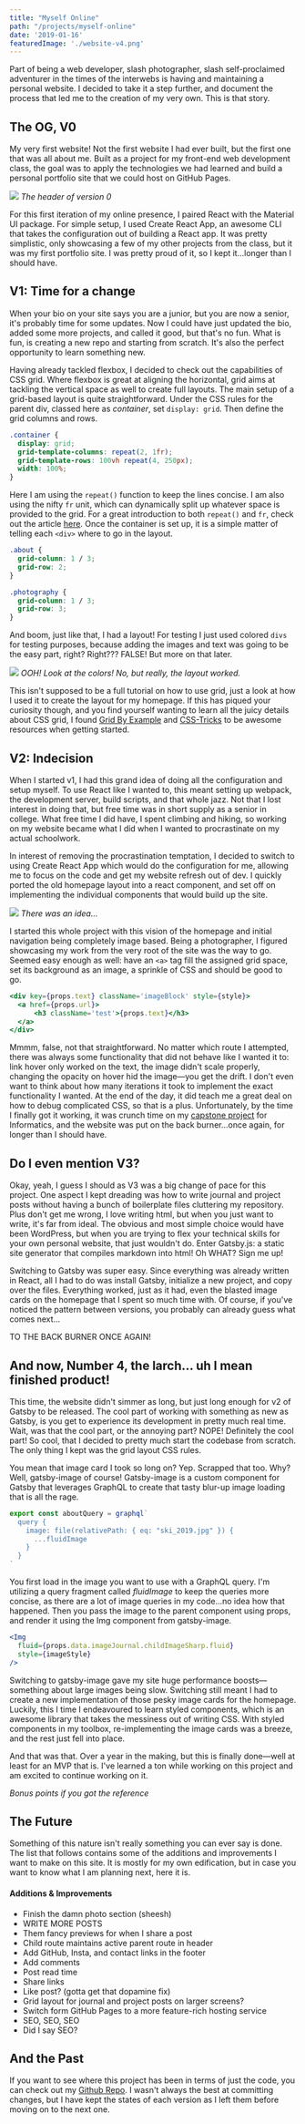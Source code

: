 ```yaml
---
title: "Myself Online"
path: "/projects/myself-online"
date: '2019-01-16'
featuredImage: './website-v4.png'
---
```


Part of being a web developer, slash photographer, slash self-proclaimed adventurer in the times of the interwebs is having and maintaining a personal website. I decided to take it a step further, and document the process that led me to the creation of my very own. This is that story.

## The OG, V0
My very first website! Not the first website I had ever built, but the first one that was all about me. Built as a project for my front-end web development class, the goal was to apply the technologies we had learned and build a personal portfolio site that we could host on GitHub Pages. 

![](./website-v0.png)
*The header of version 0*

For this first iteration of my online presence, I paired React with the Material UI package. For simple setup, I used Create React App, an awesome CLI that takes the configuration out of building a React app. It was pretty simplistic, only showcasing a few of my other projects from the class, but it was my first portfolio site. I was pretty proud of it, so I kept it...longer than I should have.

## V1: Time for a change
When your bio on your site says you are a junior, but you are now a senior, it's probably time for some updates. Now I could have just updated the bio, added some more projects, and called it good, but that's no fun. What is fun, is creating a new repo and starting from scratch. It's also the perfect opportunity to learn something new.

Having already tackled flexbox, I decided to check out the capabilities of CSS grid. Where flexbox is great at aligning the horizontal, grid aims at tackling the vertical space as well to create full layouts. The main setup of a grid-based layout is quite straightforward. Under the CSS rules for the parent div, classed here as *container*, set `display: grid`. Then define the grid columns and rows.

```css
.container {
  display: grid;
  grid-template-columns: repeat(2, 1fr);
  grid-template-rows: 100vh repeat(4, 250px);
  width: 100%;
}
```

Here I am using the `repeat()` function to keep the lines concise. I am also using the nifty `fr` unit, which can dynamically split up whatever space is provided to the grid. For a great introduction to both `repeat()` and `fr`, check out the article [here](https://css-tricks.com/introduction-fr-css-unit/). Once the container is set up, it is a simple matter of telling each `<div>` where to go in the layout.

```css
.about {
  grid-column: 1 / 3;
  grid-row: 2;
}

.photography {
  grid-column: 1 / 3;
  grid-row: 3;
}
```

And boom, just like that, I had a layout! For testing I just used colored `divs` for testing purposes, because adding the images and text was going to be the easy part, right? Right??? FALSE! But more on that later.

![](./layout.png)
*OOH! Look at the colors! No, but really, the layout worked.*


This isn't supposed to be a full tutorial on how to use grid, just a look at how I used it to create the layout for my homepage. If this has piqued your curiosity though, and you find yourself wanting to learn all the juicy details about CSS grid, I found [Grid By Example](https://gridbyexample.com/examples/) and [CSS-Tricks](https://css-tricks.com/snippets/css/complete-guide-grid/) to be awesome resources when getting started. 

## V2: Indecision
When I started v1, I had this grand idea of doing all the configuration and setup myself. To use React like I wanted to, this meant setting up webpack, the development server, build scripts, and that whole jazz. Not that I lost interest in doing that, but free time was in short supply as a senior in college. What free time I did have, I spent climbing and hiking, so working on my website became what I did when I wanted to procrastinate on my actual schoolwork.

In interest of removing the procrastination temptation, I decided to switch to using Create React App which would do the configuration for me, allowing me to focus on the code and get my website refresh out of dev. I quickly ported the old homepage layout into a react component, and set off on implementing the individual components that would build up the site.

![](./hover-change.png)
*There was an idea...*

I started this whole project with this vision of the homepage and initial navigation being completely image based. Being a photographer, I figured showcasing my work from the very root of the site was the way to go. Seemed easy enough as well: have an `<a>` tag fill the assigned grid space, set its background as an image, a sprinkle of CSS and should be good to go.

``` jsx
<div key={props.text} className='imageBlock' style={style}>
  <a href={props.url}>
      <h3 className='test'>{props.text}</h3>
  </a>
</div>
```

Mmmm, false, not that straightforward. No matter which route I attempted, there was always some functionality that did not behave like I wanted it to: link hover only worked on the text, the image didn't scale properly, changing the opacity on hover hid the image&mdash;you get the drift. I don't even want to think about how many iterations it took to implement the exact functionality I wanted. At the end of the day, it did teach me a great deal on how to debug complicated CSS, so that is a plus. Unfortunately, by the time I finally got it working, it was crunch time on my [capstone project](/projects/informatics-capstone) for Informatics, and the website was put on the back burner...once again, for longer than I should have.

## Do I even mention V3?
Okay, yeah, I guess I should as V3 was a big change of pace for this project. One aspect I kept dreading was how to write journal and project posts without having a bunch of boilerplate files cluttering my repository. Plus don't get me wrong, I love writing html, but when you just want to write, it's far from ideal. The obvious and most simple choice would have been WordPress, but when you are trying to flex your technical skills for your own personal website, that just wouldn't do. Enter Gatsby.js: a static site generator that compiles markdown into html! Oh WHAT? Sign me up! 

Switching to Gatsby was super easy. Since everything was already written in React, all I had to do was install Gatsby, initialize a new project, and copy over the files. Everything worked, just as it had, even the blasted image cards on the homepage that I spent so much time with. Of course, if you've noticed the pattern between versions, you probably can already guess what comes next...

TO THE BACK BURNER ONCE AGAIN!

## And now, Number 4, the larch... uh I mean finished product!
This time, the website didn't simmer as long, but just long enough for v2 of Gatsby to be released. The cool part of working with something as new as Gatsby, is you get to experience its development in pretty much real time. Wait, was that the cool part, or the annoying part? NOPE! Definitely the cool part! So cool, that I decided to pretty much start the codebase from scratch. The only thing I kept was the grid layout CSS rules.

You mean that image card I took so long on? Yep. Scrapped that too. Why? Well, gatsby-image of course! Gatsby-image is a custom component for Gatsby that leverages GraphQL to create that tasty blur-up image loading that is all the rage.

```javascript
export const aboutQuery = graphql`
  query {
    image: file(relativePath: { eq: "ski_2019.jpg" }) {
      ...fluidImage
    }
  }
`
```

You first load in the image you want to use with a GraphQL query. I'm utilizing a query fragment called *fluidImage* to keep the queries more concise, as there are a lot of image queries in my code...no idea how that happened. Then you pass the image to the parent component using props, and render it using the Img component from gatsby-image.


```jsx
<Img 
  fluid={props.data.imageJournal.childImageSharp.fluid} 
  style={imageStyle} 
/>
```

Switching to gatsby-image gave my site huge performance boosts&mdash;something about large images being slow. Switching still meant I had to create a new implementation of those pesky image cards for the homepage. Luckily, this I time I endeavoured to learn styled components, which is an awesome library that takes the messiness out of writing CSS. With styled components in my toolbox, re-implementing the image cards was a breeze, and the rest just fell into place.

And that was that. Over a year in the making, but this is finally done&mdash;well at least for an MVP that is. I've learned a ton while working on this project and am excited to continue working on it.

*Bonus points if you got the reference*

## The Future
Something of this nature isn't really something you can ever say is done. The list that follows contains some of the additions and improvements I want to make on this site. It is mostly for my own edification, but in case you want to know what I am planning next, here it is.

#### Additions & Improvements
- Finish the damn photo section (sheesh)
- WRITE MORE POSTS
- Them fancy previews for when I share a post
- Child route maintains active parent route in header 
- Add GitHub, Insta, and contact links in the footer
- Add comments
- Post read time
- Share links
- Like post? (gotta get that dopamine fix)
- Grid layout for journal and project posts on larger screens?
- Switch form GitHub Pages to a more feature-rich hosting service
- SEO, SEO, SEO
- Did I say SEO?

## And the Past
If you want to see where this project has been in terms of just the code, you can check out my [Github Repo](https://github.com/natejfoster/website). I wasn't always the best at committing changes, but I have kept the states of each version as I left them before moving on to the next one.
